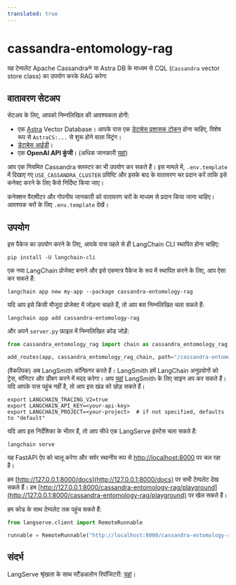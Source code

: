 ```yaml
---
translated: true
---
```


# cassandra-entomology-rag

यह टेम्पलेट Apache Cassandra® या Astra DB के माध्यम से CQL (`Cassandra` vector store class) का उपयोग करके RAG करेगा

## वातावरण सेटअप

सेटअप के लिए, आपको निम्नलिखित की आवश्यकता होगी:
- एक [Astra](https://astra.datastax.com) Vector Database। आपके पास एक [डेटाबेस प्रशासक टोकन](https://awesome-astra.github.io/docs/pages/astra/create-token/#c-procedure) होना चाहिए, विशेष रूप से `AstraCS:...` से शुरू होने वाला स्ट्रिंग।
- [डेटाबेस आईडी](https://awesome-astra.github.io/docs/pages/astra/faq/#where-should-i-find-a-database-identifier)।
- एक **OpenAI API कुंजी**। (अधिक जानकारी [यहां](https://cassio.org/start_here/#llm-access))

आप एक नियमित Cassandra क्लस्टर का भी उपयोग कर सकते हैं। इस मामले में, `.env.template` में दिखाए गए `USE_CASSANDRA_CLUSTER` प्रविष्टि और इसके बाद के वातावरण चर प्रदान करें ताकि इसे कनेक्ट करने के लिए कैसे निर्दिष्ट किया जाए।

कनेक्शन पैरामीटर और गोपनीय जानकारी को वातावरण चरों के माध्यम से प्रदान किया जाना चाहिए। आवश्यक चरों के लिए `.env.template` देखें।

## उपयोग

इस पैकेज का उपयोग करने के लिए, आपके पास पहले से ही LangChain CLI स्थापित होना चाहिए:

```shell
pip install -U langchain-cli
```

एक नया LangChain प्रोजेक्ट बनाने और इसे एकमात्र पैकेज के रूप में स्थापित करने के लिए, आप ऐसा कर सकते हैं:

```shell
langchain app new my-app --package cassandra-entomology-rag
```

यदि आप इसे किसी मौजूदा प्रोजेक्ट में जोड़ना चाहते हैं, तो आप बस निम्नलिखित चला सकते हैं:

```shell
langchain app add cassandra-entomology-rag
```

और अपने `server.py` फ़ाइल में निम्नलिखित कोड जोड़ें:

```python
from cassandra_entomology_rag import chain as cassandra_entomology_rag_chain

add_routes(app, cassandra_entomology_rag_chain, path="/cassandra-entomology-rag")
```

(वैकल्पिक) अब LangSmith कॉन्फ़िगर करते हैं।
LangSmith हमें LangChain अनुप्रयोगों को ट्रेस, मॉनिटर और डीबग करने में मदद करेगा।
आप [यहां](https://smith.langchain.com/) LangSmith के लिए साइन अप कर सकते हैं।
यदि आपके पास पहुंच नहीं है, तो आप इस खंड को छोड़ सकते हैं।

```shell
export LANGCHAIN_TRACING_V2=true
export LANGCHAIN_API_KEY=<your-api-key>
export LANGCHAIN_PROJECT=<your-project>  # if not specified, defaults to "default"
```

यदि आप इस निर्देशिका के भीतर हैं, तो आप सीधे एक LangServe इंस्टेंस चला सकते हैं:

```shell
langchain serve
```

यह FastAPI ऐप को चालू करेगा और सर्वर स्थानीय रूप से [http://localhost:8000](http://localhost:8000) पर चल रहा है।

हम [http://127.0.0.1:8000/docs](http://127.0.0.1:8000/docs) पर सभी टेम्पलेट देख सकते हैं।
हम [http://127.0.0.1:8000/cassandra-entomology-rag/playground](http://127.0.0.1:8000/cassandra-entomology-rag/playground) पर खेल सकते हैं।

हम कोड के साथ टेम्पलेट तक पहुंच सकते हैं:

```python
from langserve.client import RemoteRunnable

runnable = RemoteRunnable("http://localhost:8000/cassandra-entomology-rag")
```

## संदर्भ

LangServe श्रृंखला के साथ स्टैंडअलोन रिपॉजिटरी: [यहां](https://github.com/hemidactylus/langserve_cassandra_entomology_rag)।
